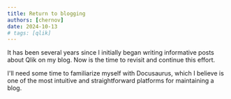 ```yaml
---
title: Return to blogging
authors: [chernov]
date: 2024-10-13
# tags: [qlik]
---
```

It has been several years since I initially began writing informative posts about Qlik on my blog. Now is the time to revisit and continue this effort.

<!-- truncate -->

I'll need some time to familiarize myself with Docusaurus, which I believe is one of the most intuitive and straightforward platforms for maintaining a blog.
